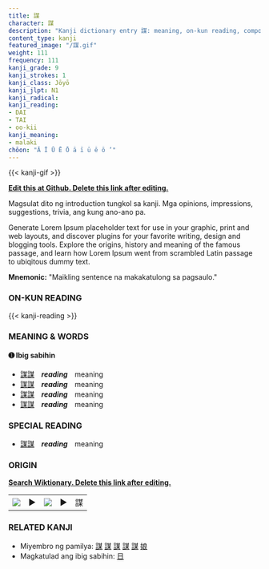 ```yaml
---
title: 謀
character: 謀
description: "Kanji dictionary entry 謀: meaning, on-kun reading, compounds, origin, related kanji"
content_type: kanji
featured_image: "/謀.gif"
weight: 111
frequency: 111
kanji_grade: 9
kanji_strokes: 1
kanji_class: Jōyō
kanji_jlpt: N1
kanji_radical: 
kanji_reading: 
- DAI
- TAI
- oo-kii
kanji_meaning:
- malaki
chōon: "Ā Ī Ū Ē Ō ā ī ū ē ō ’"
---
```

[//]: # (Don't edit the line below. Kanji animated GIF code is automatically generated.)
{{< kanji-gif >}}

[//]: # (Edit below this line.)

**[Edit this at Github. Delete this link after editing.](https://github.com/tim0g/tim/tree/main/content/kanji/謀/index.md)**

Magsulat dito ng introduction tungkol sa kanji. Mga opinions, impressions, suggestions, trivia, ang kung ano-ano pa.

Generate Lorem Ipsum placeholder text for use in your graphic, print and web layouts, and discover plugins for your favorite writing, design and blogging tools. Explore the origins, history and meaning of the famous passage, and learn how Lorem Ipsum went from scrambled Latin passage to ubiqitous dummy text.
 
**Mnemonic:** "Maikling sentence na makakatulong sa pagsaulo."

### ON-KUN READING

[//]: # (Don't edit the line below. ON-KUN READING code is automatically generated.)
{{< kanji-reading >}}

### MEANING & WORDS

#### ➊ **Ibig sabihin**
  - [謀](../謀)[謀](../謀)　***reading***　meaning
  - [謀](../謀)[謀](../謀)　***reading***　meaning
  - [謀](../謀)[謀](../謀)　***reading***　meaning
  - [謀](../謀)[謀](../謀)　***reading***　meaning

### SPECIAL READING
  - [謀](../謀)[謀](../謀)　***reading***　meaning

### ORIGIN

**[Search Wiktionary. Delete this link after editing.](https://wiktionary.org/wiki/謀)**
<table class="kanji-table"><tr><td>
<img src="60px-謀-bronze.svg.png">
</td><td>▶</td><td>
<img src="60px-謀-oracle.svg.png">
</td><td>▶</td>
<td class="kanji-origin">謀</td>
</tr></table>

### RELATED KANJI
- Miyembro ng pamilya: [謀](../謀) [謀](../謀) [謀](../謀) [謀](../謀) [謀](../謀) [娘](../娘)
- Magkatulad ang ibig sabihin: [日](../日)
